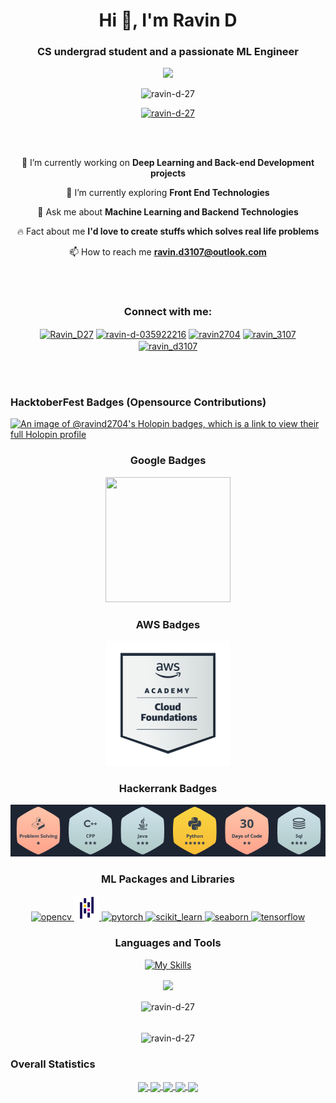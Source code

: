 <h1 align="center">Hi 👋, I'm Ravin D</h1>
<h3 align="center">CS undergrad student and a passionate ML Engineer</h3>

<p align="center">
  <img src="https://www.isical.ac.in/~debapriyo/iwpaa3/images/deepLearning.gif" />
</p>

<p align="center"> <img src="https://komarev.com/ghpvc/?username=ravin-d-27&label=Profile%20views&color=0e75b6&style=flat" alt="ravin-d-27" /> </p>

<p align="center"> <a href="https://github.com/ryo-ma/github-profile-trophy"><img src="https://github-profile-trophy.vercel.app/?username=ravin-d-27&column=5&margin-w=15&margin-h=15&theme=darkhub" alt="ravin-d-27" /></a> </p>

<br>
<br>

<div align='center'>

🔭 I’m currently working on **Deep Learning and Back-end Development projects**

🌱 I’m currently exploring **Front End Technologies**

💬 Ask me about **Machine Learning and Backend Technologies**

🔥 Fact about me **I'd love to create stuffs which solves real life problems** 

📫 How to reach me **ravin.d3107@outlook.com**

<br>
<br>

<h3 align="center">Connect with me:</h3>
<p align="center">
<a href="https://twitter.com/Ravin_D27" target="blank"><img align="center" src="https://raw.githubusercontent.com/rahuldkjain/github-profile-readme-generator/master/src/images/icons/Social/twitter.svg" alt="Ravin_D27" height="30" width="40" /></a>
<a href="https://linkedin.com/in/ravin-d-035922216" target="blank"><img align="center" src="https://raw.githubusercontent.com/rahuldkjain/github-profile-readme-generator/master/src/images/icons/Social/linked-in-alt.svg" alt="ravin-d-035922216" height="30" width="40" /></a>
<a href="https://kaggle.com/ravin2704" target="blank"><img align="center" src="https://raw.githubusercontent.com/rahuldkjain/github-profile-readme-generator/master/src/images/icons/Social/kaggle.svg" alt="ravin2704" height="30" width="40" /></a>
<a href="https://www.codechef.com/users/ravin_3107" target="blank"><img align="center" src="https://cdn.jsdelivr.net/npm/simple-icons@3.1.0/icons/codechef.svg" alt="ravin_3107" height="30" width="40" /></a>
<a href="https://www.hackerrank.com/ravin_d3107" target="blank"><img align="center" src="https://raw.githubusercontent.com/rahuldkjain/github-profile-readme-generator/master/src/images/icons/Social/hackerrank.svg" alt="ravin_d3107" height="30" width="40" /></a>
</p>
</div>

<br>
<br>
<h3>HacktoberFest Badges (Opensource Contributions)</h3>

[![An image of @ravind2704's Holopin badges, which is a link to view their full Holopin profile](https://holopin.me/ravind2704)](https://holopin.io/@ravind2704)

<div align='center'>
  


<h3>Google Badges</h3>
<img src = "https://cdn.qwiklabs.com/pNwE3VbRHGSOJgQb2JyoLM%2BFDYIMCEcBBa97Pb9ivF0%3D" width = 200 height = 200>

<h3>AWS Badges</h3>

<img src = "aws-academy-graduate-aws-academy-cloud-foundations.png" width = 200 height = 200>

<h3>Hackerrank Badges</h3>

<img src = "Badges.png" >

</div>

<div align='center'>
<h3 align="center">ML Packages and Libraries</h3>
<p align="center"><a href="https://opencv.org/" target="_blank" rel="noreferrer"> <img src="https://www.vectorlogo.zone/logos/opencv/opencv-icon.svg" alt="opencv" width="40" height="40"/> </a> <a href="https://pandas.pydata.org/" target="_blank" rel="noreferrer"> <img src="https://raw.githubusercontent.com/devicons/devicon/2ae2a900d2f041da66e950e4d48052658d850630/icons/pandas/pandas-original.svg" alt="pandas" width="40" height="40"/> </a> <a href="https://pytorch.org/" target="_blank" rel="noreferrer"> <img src="https://www.vectorlogo.zone/logos/pytorch/pytorch-icon.svg" alt="pytorch" width="40" height="40"/> </a> <a href="https://scikit-learn.org/" target="_blank" rel="noreferrer"> <img src="https://upload.wikimedia.org/wikipedia/commons/0/05/Scikit_learn_logo_small.svg" alt="scikit_learn" width="40" height="40"/> </a> <a href="https://seaborn.pydata.org/" target="_blank" rel="noreferrer"> <img src="https://seaborn.pydata.org/_images/logo-mark-lightbg.svg" alt="seaborn" width="40" height="40"/> </a> <a href="https://www.tensorflow.org" target="_blank" rel="noreferrer"> <img src="https://www.vectorlogo.zone/logos/tensorflow/tensorflow-icon.svg" alt="tensorflow" width="40" height="40"/> </a>
</p>
</div>

<div align='center'>
<h3>Languages and Tools</h3>

[![My Skills](https://skillicons.dev/icons?i=html,css,js,bootstrap,django,c,cpp,py,java,aws,docker,eclipse,figma,gcp,github,linux,matlab,maven,mongodb,mysql,postgres,powershell,pytorch,r,replit,sqlite,tensorflow,vim,vscode,vercel,visualstudio,wordpress&perline=16)](https://skillicons.dev)

</div>


<div align="center">
  <img align="center" src="https://api.githubtrends.io/user/svg/ravin-d-27/langs?time_range=one_year&include_private=True&loc_metric=changed&theme=synthwaves">
</div>

<br>

<div align='center'>
<img align="center" height="180em" src="https://github-readme-stats.vercel.app/api/top-langs/?username=ravin-d-27&layout=compact&theme=highcontrast" alt=ravin-d-27 /><br>
  <br>
<p><img align="center" height="180em" src="https://github-readme-streak-stats.herokuapp.com/?user=ravin-d-27&theme=dark" alt="ravin-d-27" /></p>
</div>

<div>
<h3>Overall Statistics</h3>
<div align="center">

<a href="https://github.com/ravin-d27">
<img align="center" src="http://github-profile-summary-cards.vercel.app/api/cards/stats?username=ravin-d-27&theme=github_dark" height="180em" />
<img align="center" src="http://github-profile-summary-cards.vercel.app/api/cards/most-commit-language?username=ravin-d-27&theme=github_dark" height="180em" />
<img align="center" src="http://github-profile-summary-cards.vercel.app/api/cards/repos-per-language?username=ravin-d-27&theme=github_dark" height="180em" />
<img align="center" src="http://github-profile-summary-cards.vercel.app/api/cards/productive-time?username=ravin-d-27&theme=github_dark" height="180em" />
<img align="center" src="http://github-profile-summary-cards.vercel.app/api/cards/profile-details?username=ravin-d-27&theme=github_dark" height="180em" />



